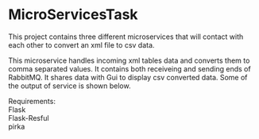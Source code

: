 # MicroServicesTask
This project contains three different microservices that will contact with each other to convert an xml file to csv data.

This microservice handles incoming xml tables data and converts them to comma separated values. It contains both receiveing and sending 
ends of RabbitMQ. It shares data with Gui to display csv converted data. Some of the output of service is shown below.

Requirements:  
Flask  
Flask-Resful  
pirka  
